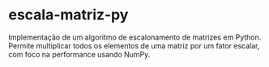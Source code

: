 # escala-matriz-py
Implementação de um algoritmo de escalonamento de matrizes em Python. Permite multiplicar todos os elementos de uma matriz por um fator escalar, com foco na performance usando NumPy.
